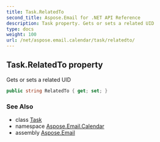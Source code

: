 ```yaml
---
title: Task.RelatedTo
second_title: Aspose.Email for .NET API Reference
description: Task property. Gets or sets a related UID
type: docs
weight: 100
url: /net/aspose.email.calendar/task/relatedto/
---
```

## Task.RelatedTo property

Gets or sets a related UID

```csharp
public string RelatedTo { get; set; }
```

### See Also

* class [Task](../)
* namespace [Aspose.Email.Calendar](../../task/)
* assembly [Aspose.Email](../../../)


